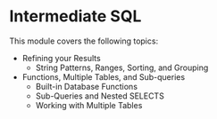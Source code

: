 # Intermediate SQL

This module covers the following topics:

* Refining your Results
  * String Patterns, Ranges, Sorting, and Grouping
* Functions, Multiple Tables, and Sub-queries
  * Built-in Database Functions
  * Sub-Queries and Nested SELECTS
  * Working with Multiple Tables
